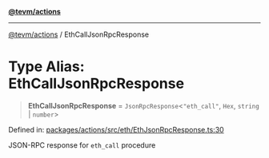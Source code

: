 [**@tevm/actions**](../README.md)

***

[@tevm/actions](../globals.md) / EthCallJsonRpcResponse

# Type Alias: EthCallJsonRpcResponse

> **EthCallJsonRpcResponse** = `JsonRpcResponse`\<`"eth_call"`, `Hex`, `string` \| `number`\>

Defined in: [packages/actions/src/eth/EthJsonRpcResponse.ts:30](https://github.com/evmts/tevm-monorepo/blob/main/packages/actions/src/eth/EthJsonRpcResponse.ts#L30)

JSON-RPC response for `eth_call` procedure
